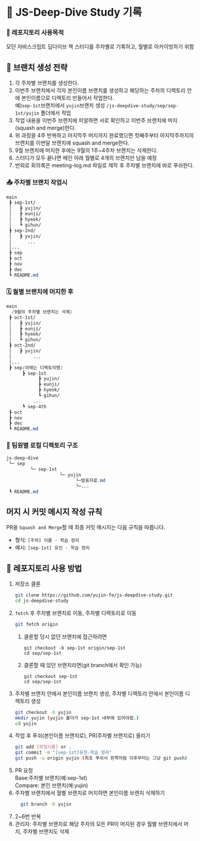 # 🦎 JS-Deep-Dive Study 기록
### 💾 레포지토리 사용목적
모던 자바스크립트 딥다이브 책 스터디를 주차별로 기록하고, 월별로 아카이빙하기 위함
## 🪾 브랜치 생성 전략
1. 각 주차별 브랜치를 생성한다.
2. 이번주 브랜치에서 각자 본인이름 브랜치를 생성하고 해당하는 주차의 디렉토리 안에 본인이름으로 디렉토리 만들어서 작업한다.   
  예)`sep-1st`브랜치에서 `yujin`브랜치 생성 `/js-deepdive-study/sep/sep-1st/yujin` 폴더에서 작업
3. 작업 내용을 이번주 브랜치에 피알하면 서로 확인하고 이번주 브랜치에 머지(squash and merge)한다.
4. 위 과정을 4주 반복하고 마지막주 머지까지 완료했으면 첫째주부터 마지막주까지의 브랜치를 이번달 브랜치에 squash and merge한다.
5. 9월 브랜치에 머지한 후에는 9월의 1주~4주차 브랜치는 삭제한다.
6. 스터디가 모두 끝나면 메인 아래 월별로 4개의 브랜치만 남을 예정
7. 번외로 회의록은 meeting-log.md 파일로 제작 후 주차별 브랜치에 바로 푸쉬한다. 
### 📤 주차별 브랜치 작업시
```css
main
 ┣ sep-1st/
 │   ┣ yujin/
 │   ┣ eunji/
 │   ┣ hyeok/
 │   ┗ gihun/
 ┣ sep-2nd/
 │   ┣ yujin/
 │      ...
 │...
 ┣ sep
 ┣ oct
 ┣ nov
 ┣ dec 
 ┗ README.md
 ```

### 🗓️ 월별 브랜치에 머지한 후
```css
main
  (9월의 주차별 브랜치는 삭제)
 ┣ oct-1st/
 │   ┣ yujin/
 │   ┣ eunji/
 │   ┣ hyeok/
 │   ┗ gihun/
 ┣ oct-2nd/
 │   ┣ yujin/
 │        ...
 │...
 ┣ sep(아래는 디렉토리명)
      ┣ sep-1st
            ┣ yujin/
            ┣ eunji/
            ┣ hyeok/
            ┗ gihun/ 
          ...
      ┗ sep-4th
 ┣ oct   
 ┣ nov
 ┣ dec 
 ┗ README.md
 ```
### 👤 팀원별 로컬 디렉토리 구조
```css
js-deep-dive
 └─ sep
         └─ sep-1st
                    └─ yujin
                          └─발표자료.md
                          └─...      
 ┗ README.md
 ```

## 머지 시 커밋 메시지 작성 규칙
PR을 `Squash and Merge`할 때 최종 커밋 메시지는 다음 규칙을 따릅니다.   
* 형식: `[주차] 이름 - 학습 정리`
* 예시: `[sep-1st] 유진 - 학습 정리`

## 📝 레포지토리 사용 방법
1. 저장소 클론
    ```bash
    git clone https://github.com/yujin-fe/js-deepdive-study.git
    cd js-deepdive-study
    ```
2. `fetch` 후 주차별 브랜치로 이동, 주차별 디렉토리로 이동
    ```bash
    git fetch origin
    ```
    1) 클론할 당시 없던 브랜치에 접근하려면 
        ```
        git checkout -b sep-1st origin/sep-1st
        cd sep/sep-1st
        ```
    2) 클론할 때 있던 브랜치라면(git branch에서 확인 가능)
        ```
        git checkout sep-1st
        cd sep/sep-1st
        ```
3. 주차별 브랜치 안에서 본인이름 브랜치 생성, 주차별 디렉토리 안에서 본인이름 디렉토리 생성
    ```bash
    git checkout -b yujin
    mkdir yujin (yujin 폴더가 sep-1st 내부에 있어야함.)
    cd yujin
    ```
4. 작업 후 푸쉬(본인이름 브랜치로), PR(주차별 브랜치로) 올리기
    ```bash
    git add [파일이름] or .
    git commit -m "[sep-1st]유진-학습 정리"
    git push -u origin yujin (최초 푸쉬시 왼쪽처럼 이후부터는 그냥 git push)
    ```
5. PR 요청   
  Base:주차별 브랜치(예:sep-1st)  
  Compare: 본인 브랜치(예:yujin)
6. 주차별 브랜치에서 월별 브랜치로 머지하면 본인이름 브랜치 삭제하기
    ```bash
      git branch -D yujin
    ```
7. 2~6번 반복
8. 관리자: 주차별 브랜치로 해당 주차의 모든 PR이 머지된 경우 월별 브랜치에서 머지, 주차별 브랜치도 삭제